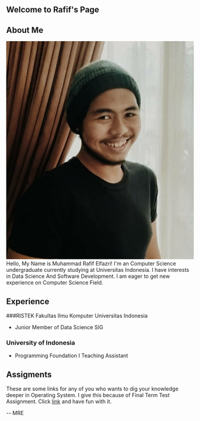 ## Welcome to Rafif's Page

## About Me
<img src="rafif-profile.png">
Hello, My Name is Muhammad Rafif Elfazri! I'm an Computer Science undergraduate currently studying at Universitas Indonesia. I have interests in Data Science And Software Development. I am eager to get new experience on Computer Science Field.

## Experience
###RISTEK Fakultas Ilmu Komputer Universitas Indonesia
  - Junior Member of Data Science SIG
### University of Indonesia
  - Programming Foundation I Teaching Assistant

## Assigments
These are some links for any of you who wants to dig your knowledge deeper in Operating System. I give this because of Final Term Test Assignment. Click [link](URLs/) and have fun with it.


-- MRE
